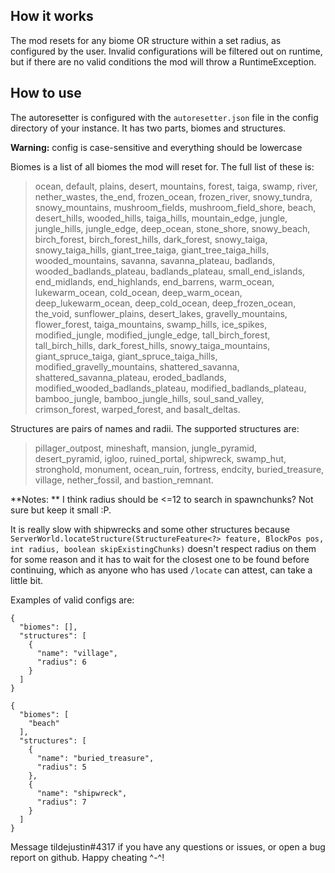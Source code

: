 ## How it works
The mod resets for any biome OR structure within a set radius, as configured by the user. Invalid configurations will be filtered out on runtime, but if there are no valid conditions the mod will throw a RuntimeException.

## How to use
The autoresetter is configured with the `autoresetter.json` file in the config directory of your instance. It has two parts, biomes and structures.

**Warning:** config is case-sensitive and everything should be lowercase

Biomes is a list of all biomes the mod will reset for. The full list of these is:

> ocean, default, plains, desert, mountains, forest, taiga, swamp, river, nether_wastes, the_end, frozen_ocean, frozen_river, snowy_tundra, snowy_mountains, mushroom_fields, mushroom_field_shore, beach, desert_hills, wooded_hills, taiga_hills, mountain_edge, jungle, jungle_hills, jungle_edge, deep_ocean, stone_shore, snowy_beach, birch_forest, birch_forest_hills, dark_forest, snowy_taiga, snowy_taiga_hills, giant_tree_taiga, giant_tree_taiga_hills, wooded_mountains, savanna, savanna_plateau, badlands, wooded_badlands_plateau, badlands_plateau, small_end_islands, end_midlands, end_highlands, end_barrens, warm_ocean, lukewarm_ocean, cold_ocean, deep_warm_ocean, deep_lukewarm_ocean, deep_cold_ocean, deep_frozen_ocean, the_void, sunflower_plains, desert_lakes, gravelly_mountains, flower_forest, taiga_mountains, swamp_hills, ice_spikes, modified_jungle, modified_jungle_edge, tall_birch_forest, tall_birch_hills, dark_forest_hills, snowy_taiga_mountains, giant_spruce_taiga, giant_spruce_taiga_hills, modified_gravelly_mountains, shattered_savanna, shattered_savanna_plateau, eroded_badlands, modified_wooded_badlands_plateau, modified_badlands_plateau, bamboo_jungle, bamboo_jungle_hills, soul_sand_valley, crimson_forest, warped_forest, and basalt_deltas.


Structures are pairs of names and radii. The supported structures are:

> pillager_outpost, mineshaft, mansion, jungle_pyramid, desert_pyramid, igloo, ruined_portal, shipwreck, swamp_hut, stronghold, monument, ocean_ruin, fortress, endcity, buried_treasure, village, nether_fossil, and bastion_remnant.

**Notes: **
I think radius should be <=12 to search in spawnchunks? Not sure but keep it small :P.

It is really slow with shipwrecks and some other structures because `ServerWorld.locateStructure(StructureFeature<?> feature, BlockPos pos, int radius, boolean skipExistingChunks)` doesn't respect radius on them for some reason and it has to wait for the closest one to be found before continuing, which as anyone who has used `/locate` can attest, can take a little bit.

Examples of valid configs are:

```
{
  "biomes": [],
  "structures": [
    {
      "name": "village",
      "radius": 6
    }
  ]
}
```
```
{
  "biomes": [
    "beach"
  ],
  "structures": [
    {
      "name": "buried_treasure",
      "radius": 5
    },
    {
      "name": "shipwreck",
      "radius": 7
    }
  ]
}
```

Message tildejustin#4317 if you have any questions or issues, or open a bug report on github. Happy cheating ^-^!
